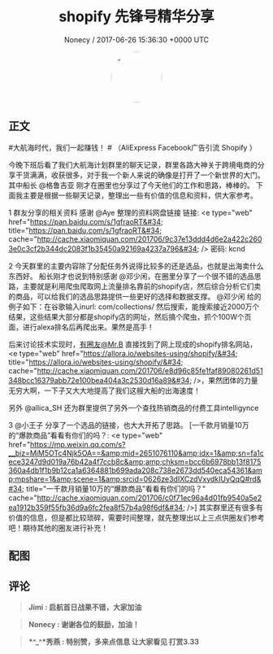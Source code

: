 <h1 align="center">shopify 先锋号精华分享</h1>
<p align="center">
    <a>Nonecy / 2017-06-26 15:36:30 &#43;0000 UTC</a>
</p>

<div align="center">
    <img src="https://images.zsxq.com/Fn-xanXndbcOUjL5_GBmQqFewtQ-?e=1590940799&amp;token=kIxbL07-8jAj8w1n4s9zv64FuZZNEATmlU_Vm6zD:n7x-VjxIiO4h5p0lw_R_Cz3NmDk=" width="100" height="100" style="border:1px solid;border-radius:50%; color:#ffffff"/>
</div>

## 正文

<div>
#大航海时代，我们一起赚钱！ # 
（AliExpress   Facebook广告引流   Shopify ）

今晚下班后看了我们大航海计划群里的聊天记录，群里各路大神关于跨境电商的分享干货满满，收获很多，对于我一个新人来说的确像是打开了一个新世界的大门。其中船长 @格鲁吉亚 刚才在圈里也分享过了今天他们的工作和思路，棒棒的。
下面我主要是根据一些聊天记录，整理出一些有价值的信息和资料，供大家参考。

1 群友分享的相关资料
感谢 @Aye 整理的资料网盘链接
链接: &lt;e type=&#34;web&#34; href=&#34;https://pan.baidu.com/s/1gfraoRT&#34; title=&#34;https://pan.baidu.com/s/1gfraoRT&#34; cache=&#34;http://cache.xiaomiquan.com/201706/9c37e13ddd4d6e2a422c2603e0c3cf2b344dc2083f1b35450a92169a4237a796&#34; /&gt; 密码: kcnd

2 今天群里的主要内容除了分配任务外说得比较多的还是选品，也就是出海卖什么东西好。
船长刚才也说到特别感谢 @邓少闲，在圈里分享了一个很不错的选品思路，主要就是利用爬虫爬取网上流量排名靠前的shopify店，然后综合分析它们卖的商品，可以给我们的选品思路提供一些更好的选择和数据支撑。
@邓少闲 给的例子如下：在谷歌输入inurl: com/collections/ 然后搜索，能搜索接近2000万个结果，这些结果大部分都是shopify店的网址，然后搞个爬虫，抓个100W个页面，进行alexa排名后再爬出来。果然是高手！

后来讨论技术实现时，有圈友@Mr.B 直接找到了网上现成的shopify排名网站，&lt;e type=&#34;web&#34; href=&#34;https://allora.io/websites-using/shopify/&#34; title=&#34;https://allora.io/websites-using/shopify/&#34; cache=&#34;http://cache.xiaomiquan.com/201706/e8d96c85fe1faf89080261d51348bcc16379abb72e100bea404a3c2530d16a89&#34; /&gt;，果然团体的力量无穷大啊，一下子又大大地提高了我们这艘大船的出海速度！

另外 @allica_SH 还为群里提供了另外一个查找热销商品的付费工具intelligynce

3 @小王子 分享了一个选品的链接，也大大开拓了思路。
[一千款月销量10万的“爆款商品”看看有你们的吗？: &lt;e type=&#34;web&#34; href=&#34;https://mp.weixin.qq.com/s?__biz=MjM5OTc4Njk5OA==&amp;mid=2651076110&amp;idx=1&amp;sn=fa1cece3247d9d019a76b42a4f7ccb8c&amp;amp;chksm=bcc6b6978bb13f8175360a4db1f1b9b12ca1a6364881b699ada208c738e2673dd540eca54361&amp;mpshare=1&amp;scene=1&amp;srcid=0626ze3dIXCzdVxydkIUyQqQ#rd&#34; title=&#34;一千款月销量10万的“爆款商品”看看有你们的吗？&#34; cache=&#34;http://cache.xiaomiquan.com/201706/c0f71ec96a4d01fb9540a5e2ea1912b359f55fb36d9a6fc2fea8f57b4a98f6df&#34; /&gt;]
其实群里还有很多有价值的信息，但是都比较琐碎，需要时间整理，就先整理出以上三点供圈友们参考吧！期待其他的圈友进行补充！
</div>

## 配图
<div class="image" align="center">

</div>

## 评论

<div align="left">
<div>

<blockquote >
<span> <strong>Jimi : 启航首日战果不错，大家加油 </strong></span>
</blockquote>

<blockquote >
<span> <strong>Nonecy : 谢谢各位的鼓励，加油！ </strong></span>
</blockquote>

<blockquote >
<span> <strong>*^_^*秀燕 : 特别赞，多来点信息 让大家看见 打赏3.33 </strong></span>
</blockquote>

</div>
</div>